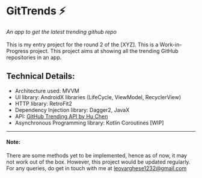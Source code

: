 # GitTrends ⚡

_An app to get the latest trending github repo_
</br>
</br>
This is my entry project for the round 2 of the [XYZ]. This is a Work-in-Progress project.
This project aims at showing all the trending GitHub repositories in an app. 

## Technical Details:
* Architecture used: MVVM
* UI library: AndroidX libraries (LifeCycle, ViewModel, RecyclerView)
* HTTP library: RetroFit2
* Dependency Injection library: Dagger2, JavaX
* API: [GitHub Trending API by Hu Chen](https://githubtrendingapi.docs.apiary.io/#reference/0/repositories/list-trending-repositories)
* Asynchronous Programming library: Kotlin Coroutines [WIP]
_______________________________________________________________________________________________________________________________________________


#### Note: 
There are some methods yet to be implemented, hence as of now, it may not work out of the box. However, this project would be updated regularly. 
For any queries, do get in touch with me at
leovarghese1232@gmail.com

